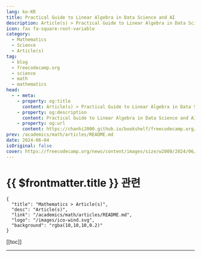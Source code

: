 ```yaml
---
lang: ko-KR
title: Practical Guide to Linear Algebra in Data Science and AI
description: Article(s) > Practical Guide to Linear Algebra in Data Science and AI
icon: fas fa-square-root-variable
category: 
  - Mathematics
  - Science
  - Article(s)
tag: 
  - blog
  - freecodecamp.org
  - science
  - math
  - mathematics
head:
  - - meta:
    - property: og:title
      content: Article(s) > Practical Guide to Linear Algebra in Data Science and AI
    - property: og:description
      content: Practical Guide to Linear Algebra in Data Science and AI
    - property: og:url
      content: https://chanhi2000.github.io/bookshelf/freecodecamp.org/linear-algebra-roadmap.html
prev: /academics/math/articles/README.md
date: 2024-06-04
isOriginal: false
cover: https://freecodecamp.org/news/content/images/size/w2000/2024/06/image--12-.png
---
```


# {{ $frontmatter.title }} 관련

```component VPCard
{
  "title": "Mathematics > Article(s)",
  "desc": "Article(s)",
  "link": "/academics/math/articles/README.md",
  "logo": "/images/ico-wind.svg",
  "background": "rgba(10,10,10,0.2)"
}
```

[[toc]]

---

<SiteInfo
  name="Practical Guide to Linear Algebra in Data Science and AI"
  desc="'In God we trust; all others bring data.' – W. Edwards Deming This famous quote from Edwards Deming perfectly captures the essence of modern Data Science and AI.  Data is the lifeblood of Data Science and AI fields – Machine Learning, Deep Learning, Generative AI and much more..."
  url="https://freecodecamp.org/news/linear-algebra-roadmap/"
  logo="https://cdn.freecodecamp.org/universal/favicons/favicon.ico"
  preview="https://freecodecamp.org/news/content/images/size/w2000/2024/06/image--12-.png"/>

<!-- TODO: 작성 -->

